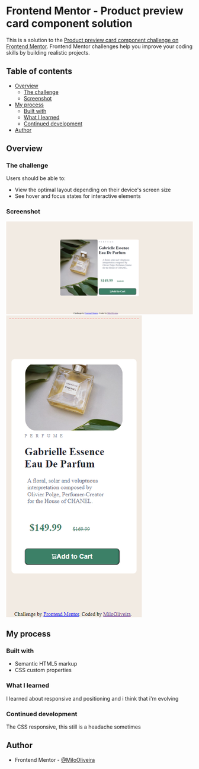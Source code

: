 # Frontend Mentor - Product preview card component solution

This is a solution to the [Product preview card component challenge on Frontend Mentor](https://www.frontendmentor.io/challenges/product-preview-card-component-GO7UmttRfa). Frontend Mentor challenges help you improve your coding skills by building realistic projects. 

## Table of contents

- [Overview](#overview)
  - [The challenge](#the-challenge)
  - [Screenshot](#screenshot)
- [My process](#my-process)
  - [Built with](#built-with)
  - [What I learned](#what-i-learned)
  - [Continued development](#continued-development)
- [Author](#author)




## Overview

### The challenge

Users should be able to:

- View the optimal layout depending on their device's screen size
- See hover and focus states for interactive elements

### Screenshot

![](./images/results/desktop.png) 
![](./images/results/mobile.png)

## My process

### Built with

- Semantic HTML5 markup
- CSS custom properties


### What I learned

I learned about responsive and positioning and i think that i'm evolving

### Continued development

The CSS responsive, this still is a headache sometimes

## Author

- Frontend Mentor - [@MiloOliveira](hhttps://www.frontendmentor.io/profile/MiloOliveira)


